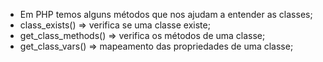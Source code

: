 * Em PHP temos alguns métodos que nos ajudam a entender as classes;
* class_exists() => verifica se uma classe existe;
* get_class_methods() => verifica os métodos de uma classe;
* get_class_vars() => mapeamento das propriedades de uma classe;